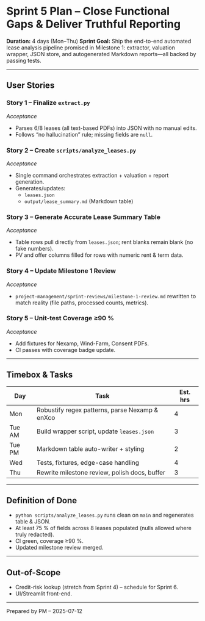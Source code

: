 # Sprint 5 Plan – Close Functional Gaps & Deliver Truthful Reporting

**Duration:** 4 days (Mon–Thu)
**Sprint Goal:** Ship the end-to-end automated lease analysis pipeline promised in Milestone 1: extractor, valuation wrapper, JSON store, and autogenerated Markdown reports—all backed by passing tests.

---

## User Stories

### Story 1 – Finalize `extract.py`
*Acceptance*
- Parses 6/8 leases (all text-based PDFs) into JSON with no manual edits.
- Follows “no hallucination” rule; missing fields are `null`.

### Story 2 – Create `scripts/analyze_leases.py`
*Acceptance*
- Single command orchestrates extraction + valuation + report generation.
- Generates/updates:
  - `leases.json`
  - `output/lease_summary.md` (Markdown table)

### Story 3 – Generate Accurate Lease Summary Table
*Acceptance*
- Table rows pull directly from `leases.json`; rent blanks remain blank (no fake numbers).
- PV and offer columns filled for rows with numeric rent & term data.

### Story 4 – Update Milestone 1 Review
*Acceptance*
- `project-management/sprint-reviews/milestone-1-review.md` rewritten to match reality (file paths, processed counts, metrics).

### Story 5 – Unit-test Coverage ≥90 %
*Acceptance*
- Add fixtures for Nexamp, Wind-Farm, Consent PDFs.
- CI passes with coverage badge update.

---

## Timebox & Tasks
| Day | Task | Est. hrs |
|-----|------|----------|
| Mon | Robustify regex patterns, parse Nexamp & enXco | 4 |
| Tue AM | Build wrapper script, update `leases.json` | 3 |
| Tue PM | Markdown table auto-writer + styling | 2 |
| Wed | Tests, fixtures, edge-case handling | 4 |
| Thu | Rewrite milestone review, polish docs, buffer | 3 |

---

## Definition of Done
- `python scripts/analyze_leases.py` runs clean on `main` and regenerates table & JSON.
- At least 75 % of fields across 8 leases populated (nulls allowed where truly redacted).
- CI green, coverage ≥90 %.
- Updated milestone review merged.

---

## Out-of-Scope
- Credit-risk lookup (stretch from Sprint 4) – schedule for Sprint 6.
- UI/Streamlit front-end.

---

Prepared by PM – 2025-07-12 